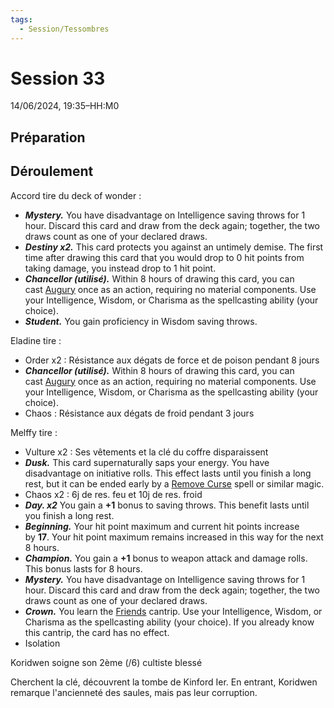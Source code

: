```yaml
---
tags:
  - Session/Tessombres
---
```

# Session 33
14/06/2024, 19:35–HH:M0

## Préparation

## Déroulement

Accord tire du deck of wonder :
- _**Mystery.**_ You have disadvantage on Intelligence saving throws for 1 hour. Discard this card and draw from the deck again; together, the two draws count as one of your declared draws.
- _**Destiny x2.**_ This card protects you against an untimely demise. The first time after drawing this card that you would drop to 0 hit points from taking damage, you instead drop to 1 hit point.
- _**Chancellor (utilisé).**_ Within 8 hours of drawing this card, you can cast [Augury](https://www.dndbeyond.com/spells/augury) once as an action, requiring no material components. Use your Intelligence, Wisdom, or Charisma as the spellcasting ability (your choice).
- _**Student.**_ You gain proficiency in Wisdom saving throws.

Eladine tire :
- Order x2 : Résistance aux dégats de force et de poison pendant 8 jours
- _**Chancellor (utilisé).**_ Within 8 hours of drawing this card, you can cast [Augury](https://www.dndbeyond.com/spells/augury) once as an action, requiring no material components. Use your Intelligence, Wisdom, or Charisma as the spellcasting ability (your choice).
- Chaos : Résistance aux dégats de froid pendant 3 jours

Melffy tire :
- Vulture x2 : Ses vêtements et la clé du coffre disparaissent
- _**Dusk.**_ This card supernaturally saps your energy. You have disadvantage on initiative rolls. This effect lasts until you finish a long rest, but it can be ended early by a [Remove Curse](https://www.dndbeyond.com/spells/remove-curse) spell or similar magic.
- Chaos x2 :  6j de res. feu et 10j de res. froid
- _**Day. x2**_ You gain a **+1** bonus to saving throws. This benefit lasts until you finish a long rest.
- _**Beginning.**_ Your hit point maximum and current hit points increase by **17**. Your hit point maximum remains increased in this way for the next 8 hours.
- _**Champion.**_ You gain a **+1** bonus to weapon attack and damage rolls. This bonus lasts for 8 hours.
- _**Mystery.**_ You have disadvantage on Intelligence saving throws for 1 hour. Discard this card and draw from the deck again; together, the two draws count as one of your declared draws.
- _**Crown.**_ You learn the [Friends](https://www.dndbeyond.com/spells/friends) cantrip. Use your Intelligence, Wisdom, or Charisma as the spellcasting ability (your choice). If you already know this cantrip, the card has no effect.
- Isolation

Koridwen soigne son 2ème (/6) cultiste blessé

Cherchent la clé, découvrent la tombe de Kinford Ier.
En entrant, Koridwen remarque l'ancienneté des saules, mais pas leur corruption.